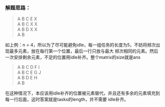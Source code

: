 ### 解题思路：
> A B C E X  
> A B C X X  
> A B D X X  
> A B

如上例：n = 4，所以为了尽可能避免idle，每一组任务的长度为5，不妨将频次出现最多元素，放在每行第一个位置，最后一行只放与最大
频次相同的元素。然后一次安排剩余元素，不足的位置用idle补齐。整个matrix的size就是ans  

> A B C D F I  
> A B C E G J  
> A B D E H  
> A B

在这种情况下，本应该用idle补齐的位置被元素替代，并且还有多余的元素填充到每一行后面，这时答案就是tasks的length，并不需要
idle补齐。